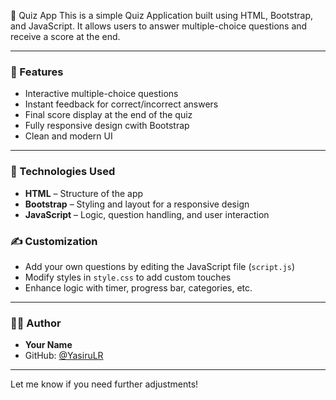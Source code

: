 🎯 Quiz App
This is a simple Quiz Application built using HTML, Bootstrap, and JavaScript. It allows users to answer multiple-choice questions and receive a score at the end.

---

### 🚀 Features

* Interactive multiple-choice questions
* Instant feedback for correct/incorrect answers
* Final score display at the end of the quiz
* Fully responsive design  cwith Bootstrap
* Clean and modern UI

---

### 🔧 Technologies Used

* **HTML** – Structure of the app  
* **Bootstrap** – Styling and layout for a responsive design  
* **JavaScript** – Logic, question handling, and user interaction  

### ✍️ Customization

* Add your own questions by editing the JavaScript file (`script.js`)
* Modify styles in `style.css` to add custom touches
* Enhance logic with timer, progress bar, categories, etc.

---

### 👨‍💻 Author

* **Your Name**  
* GitHub: [@YasiruLR](https://github.com/YasiruLR)

---  

Let me know if you need further adjustments!
